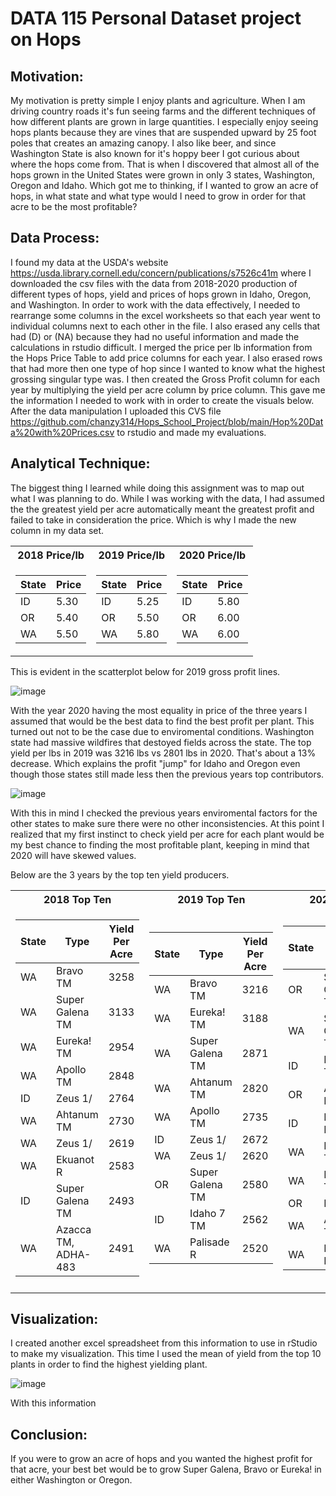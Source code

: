 # DATA 115 Personal Dataset project on Hops


## Motivation: 
   My motivation is pretty simple I enjoy plants and agriculture. When I am driving country roads it's fun seeing farms and the different techniques of how different plants are grown in large quantities. I especially enjoy seeing hops plants because they are vines that are suspended upward by 25 foot poles that creates an amazing canopy. I also like beer, and since Washington State is also known for it's hoppy beer I got curious about where the hops come from. That is when I discovered that almost all of the hops grown in the United States were grown in only 3 states, Washington, Oregon and Idaho. Which got me to thinking, if I wanted to grow an acre of hops, in what state and what type would I need to grow in order for that acre to be the most profitable? 

## Data Process: 
   I found my data at the USDA's website https://usda.library.cornell.edu/concern/publications/s7526c41m where I downloaded the csv files with the data from 2018-2020 production of different types of hops, yield and prices of hops grown in Idaho, Oregon, and Washington. 
   In order to work with the data effectively, I needed to rearrange some columns in the excel worksheets so that each year went to individual columns next to each other in the file. I also erased any cells that had (D) or (NA) because they had no useful information and made the calculations in rstudio difficult. I merged the price per lb information from the Hops Price Table to add price columns for each year. I also erased rows that had more then one type of hop since I wanted to know what the highest grossing singular type was. I then created the Gross Profit column for each year by multiplying the yield per acre column by price column. This gave me the information I needed to work with in order to create the visuals below. After the data manipulation I uploaded this CVS file https://github.com/chanzy314/Hops_School_Project/blob/main/Hop%20Data%20with%20Prices.csv to rstudio and made my evaluations. 


## Analytical Technique: 

The biggest thing I learned while doing this assignment was to map out what I was planning to do. While I was working with the data, I had assumed the the greatest yield per acre automatically meant the greatest profit and failed to take in consideration the price. Which is why I made the new column in my data set. 

<table>
<tr><th> 2018 Price/lb </th><th>2019 Price/lb </th><th>2020 Price/lb </th></tr>
<tr><td>

| State | Price |
| --- | --- |
|ID|	5.30|
|OR	|5.40	| 
|WA| 5.50	| 


</td><td>

| State | Price |
| --- | --- |
|ID|	5.25|
|OR	|5.50	| 
|WA| 5.80	| 

</td><td>

| State | Price |
| --- | --- |
|ID|	5.80|
|OR	|6.00	| 
|WA| 6.00	| 

</table>

This is evident in the scatterplot below for 2019 gross profit lines.

![image](https://user-images.githubusercontent.com/61097093/115101153-aefea700-9ef6-11eb-99ae-31738decfba7.png)

With the year 2020 having the most equality in price of the three years I assumed that would be the best data to find the best profit per plant. This turned out not to be the case due to enviromental conditions. Washington state had massive wildfires that destoyed fields across the state. The top yield per lbs in 2019 was 3216 lbs vs 2801 lbs in 2020. That's about a 13% decrease. Which explains the profit "jump" for Idaho and Oregon even though those states still made less then the previous years top contributors. 

![image](https://user-images.githubusercontent.com/61097093/115972749-19ba6e80-a505-11eb-81fe-367b0a066593.png)

With this in mind I checked the previous years enviromental factors for the other states to make sure there were no other inconsistencies. At this point I realized that my first instinct to check yield per acre for each plant would be my best chance to finding the most profitable plant, keeping in mind that 2020 will have skewed values.  

Below are the 3 years by the top ten yield producers.
<table>
<tr><th> 2018 Top Ten </th><th>2019 Top Ten </th><th>2020 Top Ten</th></tr>
<tr><td>

| State | Type | Yield Per Acre|
| --- | --- | --- |
|WA|	Bravo TM	|3258		|
|WA|	Super Galena TM|	3133|		
|WA|	Eureka! TM	|2954		|
|WA|	Apollo TM	|2848		|
|ID|	Zeus 1/	|2764		|
|WA|	Ahtanum TM|	2730	|	
|WA|	Zeus 1/|	2619		|
|WA|	Ekuanot R|	2583	|	
|ID|	Super Galena TM|2493|		
|WA|	Azacca TM, ADHA-483|	2491|	


</td><td>

| State | Type | Yield Per Acre|
| --- | --- | --- |
|WA|	Bravo TM	|3216	|	
|WA|	Eureka! TM|	3188|		
|WA|	Super Galena TM|	2871|		
|WA|	Ahtanum TM|	2820		|
|WA|	Apollo TM	|2735		|
|ID|	Zeus 1/	|2672		|
|WA|	Zeus 1/	|2620		|
|OR|	Super Galena TM |2580|		
|ID|	Idaho 7 TM	|2562		|
|WA|	Palisade R|	2520	|

</td><td>

| State | Type | Yield Per Acre|
| --- | --- | --- |
|OR|	Super Galena TM|	2801|		
|WA|	Super Galena TM|	2636	|	
|ID|	Idaho 7 TM|	2442		|
|OR|	Amarillo R |	2360	|	
|ID|	Mosaic R |	2335		|
|WA|	Eureka! TM	|2332		|
|WA|	Bravo TM	|2308		|
|OR|	Liberty	|2289		|
|WA|	Apollo TM	|2248	|	
|WA|	Ekuanot R |	2158	|

<tr><td></table>

## Visualization: 

I created another excel spreadsheet from this information to use in rStudio to make my visualization. This time I used the mean of yield from the top 10 plants in order to find the highest yielding plant. 

![image](https://user-images.githubusercontent.com/61097093/115976637-d1ab4400-a524-11eb-97ab-d39885d2a362.png)


With this information 
## Conclusion:

If you were to grow an acre of hops and you wanted the highest profit for that acre, your best bet would be to grow Super Galena, Bravo or Eureka! in either Washington or Oregon.    



